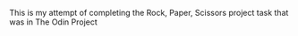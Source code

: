 This is my attempt of completing the Rock, Paper, Scissors project task that was in The Odin Project

